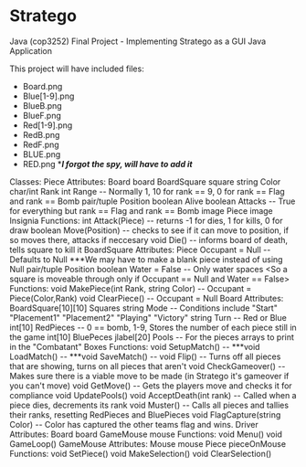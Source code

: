 # Stratego
Java (cop3252) Final Project - Implementing Stratego as a GUI Java Application

This project will have included files:
- Board.png
- Blue[1-9].png
- BlueB.png
- BlueF.png
- Red[1-9].png
- RedB.png
- RedF.png
- BLUE.png
- RED.png
****I forgot the spy, will have to add it***

Classes: 
Piece
  Attributes:
    Board board
    BoardSquare square
    string Color
    char/int Rank
    int Range -- Normally 1, 10 for rank == 9, 0 for rank == Flag and rank == Bomb
    pair/tuple Position
    boolean Alive
    boolean Attacks -- True for everything but rank == Flag and rank == Bomb
    image Piece
    image Insignia
  Functions:
    int Attack(Piece) -- returns -1 for dies, 1 for kills, 0 for draw
    boolean Move(Position) -- checks to see if it can move to position, if so moves there, attacks if neccesary
    void Die() -- informs board of death, tells square to kill it
BoardSquare
  Attributes:
    Piece Occupant = Null -- Defaults to Null ***We may have to make a blank piece instead of using Null
    pair/tuple Position
    boolean Water = False -- Only water spaces <So a square is moveable through only if Occupant == Null and Water == False>
  Functions:
    void MakePiece(int Rank, string Color) -- Occupant = Piece(Color,Rank)
    void ClearPiece() -- Occupant = Null
Board
  Attributes:
    BoardSquare[10][10] Squares
    string Mode -- Conditions include "Start" "Placement1" "Placement2" "Playing" "Victory"
    string Turn -- Red or Blue
    int[10] RedPieces -- 0 == bomb, 1-9, Stores the number of each piece still in the game
    int[10] BluePeces
    jlabel[20] Pools -- For the pieces arrays to print in the "Combatant" Boxes
  Functions:
    void SetupMatch() --
    ***void LoadMatch() --
    ***void SaveMatch() --
    void Flip() -- Turns off all pieces that are showing, turns on all pieces that aren't
    void CheckGameover() -- Makes sure there is a viable move to be made (in Stratego it's gameover if you can't move)
    void GetMove() -- Gets the players move and checks it for compliance 
    void UpdatePools()
    void AcceptDeath(int rank) -- Called when a piece dies, decrements its rank
    void Muster() -- Calls all pieces and tallies their ranks, resetting RedPieces and BluePieces
    void FlagCapture(string Color) -- Color has captured the other teams flag and wins.
Driver
  Attributes:
    Board board
    GameMouse mouse
  Functions:
    void Menu()
    void GameLoop()
GameMouse
  Attributes:
    Mouse mouse
    Piece pieceOnMouse
  Functions:
    void SetPiece()
    void MakeSelection()
    void ClearSelection()
